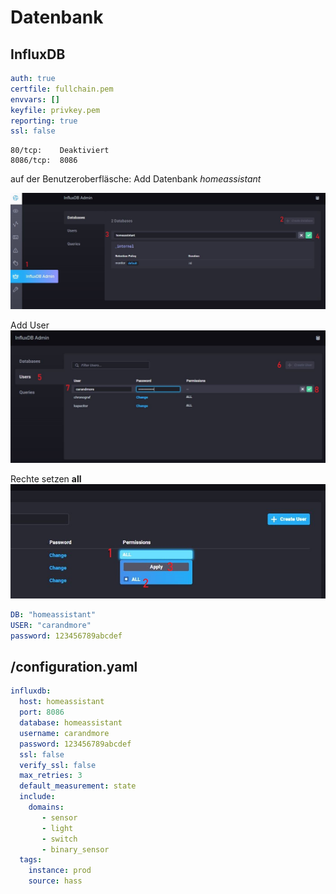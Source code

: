 # Datenbank

## InfluxDB

```yml
auth: true
certfile: fullchain.pem
envvars: []
keyfile: privkey.pem
reporting: true
ssl: false
```
```
80/tcp:    Deaktiviert
8086/tcp:  8086
```
auf der Benutzeroberfläsche:
Add Datenbank _homeassistant_

![influxDB1 add DB](/img/influxDB1.jpg)

Add User
![influxDB add User](/img/influxDB2.jpg)

Rechte setzen **all**
![influxDB 3](/img/influxDB3.jpg)

```yml
DB: "homeassistant"
USER: "carandmore"
password: 123456789abcdef
```

## /configuration.yaml

```yml
influxdb:
  host: homeassistant
  port: 8086
  database: homeassistant
  username: carandmore
  password: 123456789abcdef
  ssl: false
  verify_ssl: false
  max_retries: 3
  default_measurement: state
  include:
    domains:
       - sensor
       - light
       - switch
       - binary_sensor
  tags:
    instance: prod
    source: hass
```
